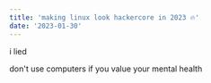 ```yaml
---
title: 'making linux look hackercore in 2023 🔥'
date: '2023-01-30'
---
```


i lied

don't use computers if you value your mental health
